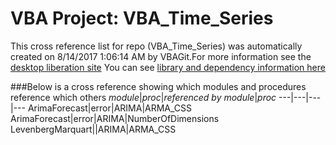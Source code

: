 # VBA Project: VBA_Time_Series
This cross reference list for repo (VBA_Time_Series) was automatically created on 8/14/2017 1:06:14 AM by VBAGit.For more information see the [desktop liberation site](http://ramblings.mcpher.com/Home/excelquirks/drivesdk/gettinggithubready "desktop liberation")
You can see [library and dependency information here](dependencies.md)

###Below is a cross reference showing which modules and procedures reference which others
*module*|*proc*|*referenced by module*|*proc*
---|---|---|---
ArimaForecast|error|ARIMA|ARMA_CSS
ArimaForecast|error|ARIMA|NumberOfDimensions
LevenbergMarquart||ARIMA|ARMA_CSS
